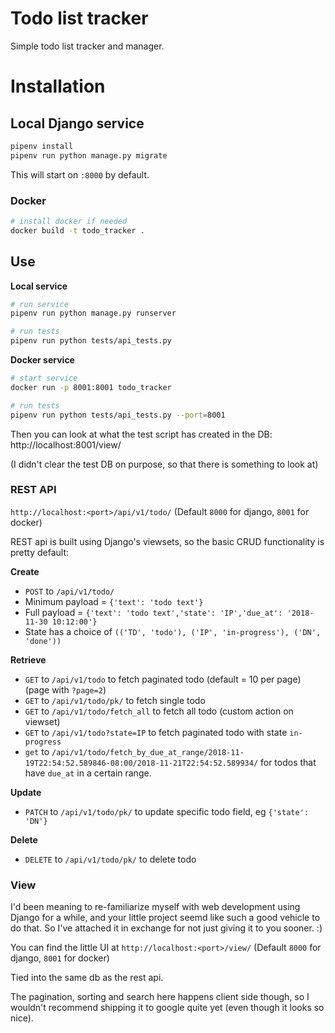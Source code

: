 Todo list tracker
=================

Simple todo list tracker and manager.

# Installation

## Local Django service

```bash
pipenv install
pipenv run python manage.py migrate
```

This will start on `:8000` by default.

### Docker

```bash
# install docker if needed
docker build -t todo_tracker .
```


## Use

**Local service**
```bash
# run service
pipenv run python manage.py runserver

# run tests
pipenv run python tests/api_tests.py
```

**Docker service**
```bash
# start service
docker run -p 8001:8001 todo_tracker

# run tests
pipenv run python tests/api_tests.py --port=8001
```

Then you can look at what the test script has created in the DB:
http://localhost:8001/view/

(I didn't clear the test DB on purpose, so that there is something to look at)

### REST API

`http://localhost:<port>/api/v1/todo/`  (Default `8000` for django, `8001` for docker)

REST api is built using Django's viewsets, so the basic CRUD functionality is pretty default:

**Create**
- `POST` to `/api/v1/todo/`
- Minimum payload = `{'text': 'todo text'}`
- Full payload = `{'text': 'todo text','state': 'IP','due_at': '2018-11-30 10:12:00'}`
- State has a choice of `(('TD', 'todo'), ('IP', 'in-progress'), ('DN', 'done'))`

**Retrieve**
- `GET` to `/api/v1/todo`  to fetch paginated todo (default = 10 per page) (page with `?page=2`)
- `GET` to `/api/v1/todo/pk/`  to fetch single todo
- `GET` to `/api/v1/todo/fetch_all`  to fetch all todo (custom action on viewset)
- `GET` to `/api/v1/todo?state=IP`  to fetch paginated todo with state `in-progress`
- `get` to `/api/v1/todo/fetch_by_due_at_range/2018-11-19T22:54:52.589846-08:00/2018-11-21T22:54:52.589934/` for todos that have `due_at` in a certain range.

**Update**
- `PATCH` to `/api/v1/todo/pk/` to update specific todo field, eg `{'state': 'DN'}`

**Delete**
- `DELETE` to `/api/v1/todo/pk/` to delete todo


### View
I'd been meaning to re-familiarize myself with web development using Django for a while, and your little project
seemd like such a good vehicle to do that.  So I've attached it in exchange for not just giving it to you sooner. :)

You can find the little UI at  `http://localhost:<port>/view/`  (Default `8000` for django, `8001` for docker)

Tied into the same db as the rest api. 
 
The pagination, sorting and search here happens client side though, so I wouldn't
recommend shipping it to google quite yet (even though it looks so nice).
